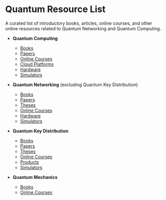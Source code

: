 # Quantum Resource List

A curated list of introductory books, articles, online courses, and other online resources related to Quantum Networking and Quantum Computing.

* **Quantum Computing**
  * [Books](quantum-computing-books.md)
  * [Papers](quantum-computing-papers.md)
  * [Online Courses](quantum-computing-online-courses.md)
  * [Cloud Platforms](quantum-computing-cloud-platforms.md)
  * [Hardware](quantum-computing-hardware.md)
  * [Simulators](quantum-computing-simulators.md)
 
* **Quantum Networking** (excluding Quantum Key Distribution)
  * [Books](quantum-networking-books.md)
  * [Papers](quantum-networking-papers.md)
  * [Theses](quantum-networking-theses.md)
  * [Online Courses](quantum-networking-online-courses.md)
  * [Hardware](quantum-networking-hardware.md)
  * [Simulators](quantum-networking-simulators.md)

* **Quantum Key Distribution**
  * [Books](quantum-key-distribution-books.md)
  * [Papers](quantum-key-distribution-papers.md)
  * [Theses](quantum-key-distribution-theses.md)
  * [Online Courses](quantum-key-distribution-online-courses.md)
  * [Products](quantum-key-distribution-products.md)
  * [Simulators](quantum-key-distribution-simulators.md)

* **Quantum Mechanics**
  * [Books](quantum-mechanics-books.md)
  * [Online Courses](quantum-mechanics-online-courses.md)


